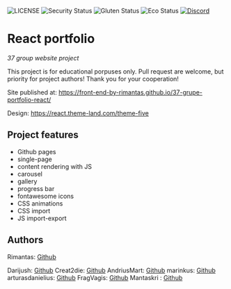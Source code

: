 ![LICENSE](https://img.shields.io/badge/license-MIT-blue.svg?style=flat-square)
![Security Status](https://img.shields.io/security-headers?label=Security&url=https%3A%2F%2Fgithub.com&style=flat-square)
![Gluten Status](https://img.shields.io/badge/Gluten-Free-green.svg)
![Eco Status](https://img.shields.io/badge/ECO-Friendly-green.svg)
[![Discord](https://discord.com/api/guilds/571393319201144843/widget.png)](https://discord.gg/dRwW4rw)

# React portfolio

_37 group website project_

This project is for educational porpuses only. Pull request are welcome, but priority for project authors! Thank you for your cooperation!

Site published at: https://front-end-by-rimantas.github.io/37-grupe-portfolio-react/

Design: https://react.theme-land.com/theme-five

## Project features

-   Github pages
-   single-page
-   content rendering with JS
-   carousel
-   gallery
-   progress bar
-   fontawesome icons
-   CSS animations
-   CSS import
-   JS import-export

## Authors

Rimantas: [Github](https://github.com/belauzas)

Darijush: [Github](https://github.com/Darijush)
Creat2die: [Github](https://github.com/Creat2die)
AndriusMart: [Github](https://github.com/AndriusMart)
marinkus: [Github](https://github.com/marinkusi)
arturasdanielius: [Github](https://github.com/arturasdanielius)
FragVagis: [Github](https://github.com/FragVagis)
Mantaskri : [Github](https://github.com/Mantaskri)



